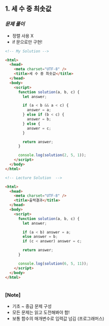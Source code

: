 ## 1. 세 수 중 최솟값

### _문제 풀이_

- 정렬 사용 X
- if 문으로만 구현!

```html
<!-- My Solution -->

<html>
  <head>
    <meta charset="UTF-8" />
    <title>세 수 중 최솟값</title>
  </head>
  <body>
    <script>
      function solution(a, b, c) {
        let answer;

        if (a < b && a < c) {
          answer = a;
        } else if (b < c) {
          answer = b;
        } else {
          answer = c;
        }

        return answer;
      }

      console.log(solution(2, 5, 1));
    </script>
  </body>
</html>
```

```html
<!-- Lecture Solution  -->

<html>
  <head>
    <meta charset="UTF-8" />
    <title>출력결과</title>
  </head>
  <body>
    <script>
      function solution(a, b, c) {
        let answer;

        if (a < b) answer = a;
        else answer = b;
        if (c < answer) answer = c;

        return answer;
      }

      console.log(solution(6, 5, 11));
    </script>
  </body>
</html>
```

#

### [Note]

- 기초 ~ 중급 문제 구성
- 모든 문제는 읽고 도전해봐야 함!
- 보통 함수의 매개변수로 입력값 넘김 (프로그래머스)
